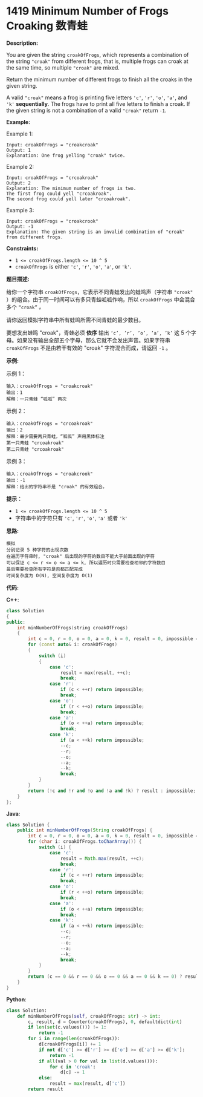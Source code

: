 # 1419 Minimum Number of Frogs Croaking 数青蛙

__Description:__

You are given the string `croakOfFrogs`, which represents a combination of the string `"croak"` from different frogs, that is, multiple frogs can croak at the same time, so multiple `"croak"` are mixed.

Return the minimum number of different frogs to finish all the croaks in the given string.

A valid `"croak"` means a frog is printing five letters `'c'`, `'r'`, `'o'`, `'a'`, and `'k'` __sequentially__. The frogs have to print all five letters to finish a croak. If the given string is not a combination of a valid `"croak"` return `-1`.

__Example:__

Example 1:

```text
Input: croakOfFrogs = "croakcroak"
Output: 1 
Explanation: One frog yelling "croak" twice.
```

Example 2:

```text
Input: croakOfFrogs = "crcoakroak"
Output: 2 
Explanation: The minimum number of frogs is two. 
The first frog could yell "crcoakroak".
The second frog could yell later "crcoakroak".
```

Example 3:

```text
Input: croakOfFrogs = "croakcrook"
Output: -1
Explanation: The given string is an invalid combination of "croak" from different frogs.
```

__Constraints:__

- `1 <= croakOfFrogs.length <= 10 ^ 5`
- `croakOfFrogs` is either `'c'`, `'r'`, `'o'`, `'a'`, or `'k'`.

__题目描述:__

给你一个字符串 `croakOfFrogs`，它表示不同青蛙发出的蛙鸣声（字符串 `"croak"` ）的组合。由于同一时间可以有多只青蛙呱呱作响，所以 `croakOfFrogs` 中会混合多个 `“croak”` _。_

请你返回模拟字符串中所有蛙鸣所需不同青蛙的最少数目。

要想发出蛙鸣 "croak"，青蛙必须 __依序__ 输出 `‘c’, ’r’, ’o’, ’a’, ’k’` 这 5 个字母。如果没有输出全部五个字母，那么它就不会发出声音。如果字符串 `croakOfFrogs` 不是由若干有效的 "croak" 字符混合而成，请返回 `-1` 。

__示例:__

示例 1：

```text
输入：croakOfFrogs = "croakcroak"
输出：1 
解释：一只青蛙 “呱呱” 两次
```

示例 2：

```text
输入：croakOfFrogs = "crcoakroak"
输出：2 
解释：最少需要两只青蛙，“呱呱” 声用黑体标注
第一只青蛙 "crcoakroak"
第二只青蛙 "crcoakroak"
```

示例 3：

```text
输入：croakOfFrogs = "croakcrook"
输出：-1
解释：给出的字符串不是 "croak" 的有效组合。
```

__提示：__

- `1 <= croakOfFrogs.length <= 10 ^ 5`
- 字符串中的字符只有 `'c'`, `'r'`, `'o'`, `'a'` 或者 `'k'`

__思路:__

```text
模拟
分别记录 5 种字符的出现次数
在遍历字符串时, "croak" 后出现的字符的数目不能大于前面出现的字符
可以保证 c <= r <= o <= a <= k, 所以遍历时只需要检查相邻的字符数目
最后需要检查所有字符是否都匹配完成 
时间复杂度为 O(N), 空间复杂度为 O(1)
```

__代码:__

__C++__:

```C++
class Solution 
{
public:
    int minNumberOfFrogs(string croakOfFrogs) 
    {
        int c = 0, r = 0, o = 0, a = 0, k = 0, result = 0, impossible = -1;
        for (const auto& i: croakOfFrogs) 
        {
            switch (i) 
            {
                case 'c':
                    result = max(result, ++c);
                    break;
                case 'r':
                    if (c < ++r) return impossible;
                    break;
                case 'o':
                    if (r < ++o) return impossible;
                    break;
                case 'a':
                    if (o < ++a) return impossible;
                    break;
                case 'k':
                    if (a < ++k) return impossible; 
                    --c;
                    --r;
                    --o;
                    --a;
                    --k;
                    break;
            }
        }
        return (!c and !r and !o and !a and !k) ? result : impossible;
    }
};
```

__Java__:

```Java
class Solution {
    public int minNumberOfFrogs(String croakOfFrogs) {
        int c = 0, r = 0, o = 0, a = 0, k = 0, result = 0, impossible = -1;
        for (char i: croakOfFrogs.toCharArray()) {
            switch (i) {
                case 'c':
                    result = Math.max(result, ++c);
                    break;
                case 'r':
                    if (c < ++r) return impossible;
                    break;
                case 'o':
                    if (r < ++o) return impossible;
                    break;
                case 'a':
                    if (o < ++a) return impossible;
                    break;
                case 'k':
                    if (a < ++k) return impossible; 
                    --c;
                    --r;
                    --o;
                    --a;
                    --k;
                    break;
            }
        }
        return (c == 0 && r == 0 && o == 0 && a == 0 && k == 0) ? result : impossible;
    }
}
```

__Python__:

```Python
class Solution:
    def minNumberOfFrogs(self, croakOfFrogs: str) -> int:
        c, result, d = Counter(croakOfFrogs), 0, defaultdict(int)
        if len(set(c.values())) != 1:
            return -1
        for i in range(len(croakOfFrogs)):
            d[croakOfFrogs[i]] += 1
            if not d['c'] >= d['r'] >= d['o'] >= d['a'] >= d['k']:
                return -1
            if all(val > 0 for val in list(d.values())):
                for c in 'croak':
                    d[c] -= 1
            else:
                result = max(result, d['c'])
        return result
```

